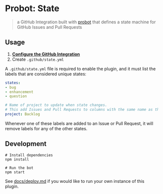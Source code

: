 # Probot: State

> a GitHub Integration built with [probot](https://github.com/probot/probot) that defines a state machine for GitHub Issues and Pull Requests

## Usage

1. **[Configure the GitHub Integration](https://github.com/integration/state)**
2. Create `.github/state.yml`

A `.github/state.yml` file is required to enable the plugin, and it must list the labels that are considered unique states:

```yml
states:
- bug
- enhancement
- question

# Name of project to update when state changes.
# This add Issues and Pull Requests to columns with the same name as the states.
project: Backlog
```

Whenever one of these labels are added to an Issue or Pull Request, it will remove labels for any of the other states.

## Development

```
# Install dependencies
npm install

# Run the bot
npm start
```

See [docs/deploy.md](docs/deploy.md) if you would like to run your own instance of this plugin.
